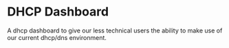 DHCP Dashboard
====

A dhcp dashboard to give our less technical users the ability to make use of our current dhcp/dns environment.
